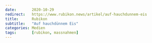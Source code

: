 ```yaml
---
date:       2020-10-29
redirect:   https://www.rubikon.news/artikel/auf-hauchdunnem-eis
title:      Rubikon
subtitle:   "Auf hauchdünnem Eis"
categories: Medien
tags:       [rubikon, massnahmen]
---
```

